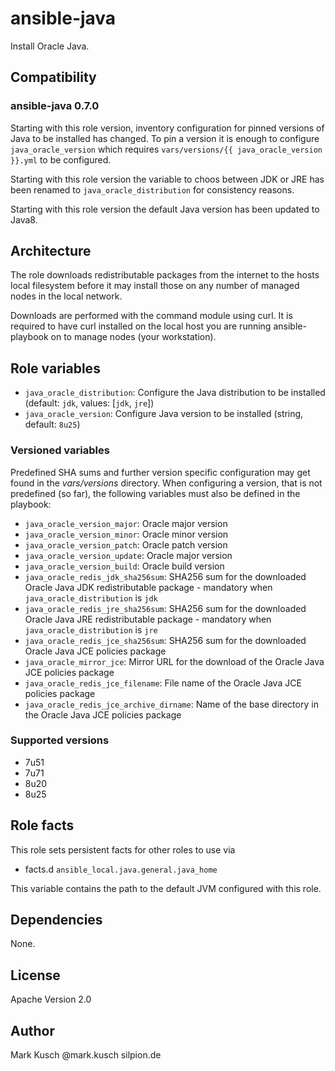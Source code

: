 # ansible-java

Install Oracle Java.

## Compatibility

### ansible-java 0.7.0

Starting with this role version, inventory configuration for pinned
versions of Java to be installed has changed.
To pin a version it is enough to configure ``java_oracle_version``
which requires ``vars/versions/{{ java_oracle_version }}.yml`` to be
configured.

Starting with this role version the variable to choos between JDK or
JRE has been renamed to ``java_oracle_distribution`` for consistency
reasons.

Starting with this role version the default Java version has been
updated to Java8.

## Architecture

The role downloads redistributable packages from the internet
to the hosts local filesystem before it may install those on
any number of managed nodes in the local network.

Downloads are performed with the command module using curl.
It is required to have curl installed on the local host you
are running ansible-playbook on to manage nodes (your workstation).

## Role variables

* ``java_oracle_distribution``: Configure the Java distribution to be installed (default: ``jdk``, values: [``jdk``, ``jre``])
* ``java_oracle_version``: Configure Java version to be installed (string, default: ``8u25``)

### Versioned variables

Predefined SHA sums and further version specific configuration may get found in
the *vars/versions* directory. When configuring a version, that is not predefined
(so far), the following variables must also be defined in the playbook:

* ``java_oracle_version_major``: Oracle major version
* ``java_oracle_version_minor``: Oracle minor version
* ``java_oracle_version_patch``: Oracle patch version
* ``java_oracle_version_update``: Oracle major version
* ``java_oracle_version_build``: Oracle build version
* ``java_oracle_redis_jdk_sha256sum``: SHA256 sum for the downloaded Oracle Java JDK redistributable package - mandatory when ``java_oracle_distribution`` is ``jdk``
* ``java_oracle_redis_jre_sha256sum``: SHA256 sum for the downloaded Oracle Java JRE redistributable package - mandatory when ``java_oracle_distribution`` is ``jre``
* ``java_oracle_redis_jce_sha256sum``: SHA256 sum for the downloaded Oracle Java JCE policies package
* ``java_oracle_mirror_jce``: Mirror URL for the download of the Oracle Java JCE policies package
* ``java_oracle_redis_jce_filename``:  File name of the Oracle Java JCE policies package
* ``java_oracle_redis_jce_archive_dirname``: Name of the base directory in the Oracle Java JCE policies package

### Supported versions

* 7u51
* 7u71
* 8u20
* 8u25

## Role facts

This role sets persistent facts for other roles to use via

* facts.d ``ansible_local.java.general.java_home``

This variable contains the path to the default JVM configured with this role.

## Dependencies

None.

## License

Apache Version 2.0

## Author

Mark Kusch @mark.kusch silpion.de


<!-- vim: set ts=4 sw=4 et nofen: -->
